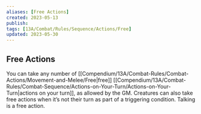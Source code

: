 ```yaml
---
aliases: [Free Actions]
created: 2023-05-13
publish: 
tags: [13A/Combat/Rules/Sequence/Actions/Free]
updated: 2023-05-30
---
```


## Free Actions

You can take any number of [[Compendium/13A/Combat-Rules/Combat-Actions/Movement-and-Melee/Free|free]] [[Compendium/13A/Combat-Rules/Combat-Sequence/Actions-on-Your-Turn/Actions-on-Your-Turn|actions on your turn]], as allowed by the GM. Creatures can also take free actions when it’s not their turn as part of a triggering condition. Talking is a free action.